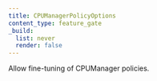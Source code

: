 ```yaml
---
title: CPUManagerPolicyOptions
content_type: feature_gate
_build:
  list: never
  render: false
---
```

Allow fine-tuning of CPUManager policies.
